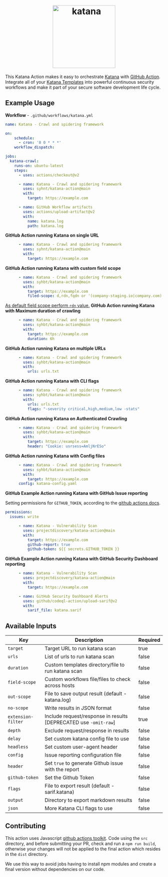 <h1 align="center">
    <img src="https://user-images.githubusercontent.com/8293321/196779266-421c79d4-643a-4f73-9b54-3da379bbac09.png" alt="katana" width="200px">
  <br>
</h1>

This Katana Action makes it easy to orchestrate [Katana](https://github.com/projectdiscovery/katana) with [GitHub Action](https://github.com/features/actions).
Integrate all of your [Katana Templates](https://github.com/projectdiscovery/katana-templates) into powerful continuous security workflows and make it part of your secure software development life cycle.

Example Usage
-----

**Workflow** - `.github/workflows/katana.yml`

```yaml
name: Katana - Crawl and spidering framework

on:
    schedule:
      - cron: '0 0 * * *'
    workflow_dispatch:

jobs:
  katana-crawl:
    runs-on: ubuntu-latest
    steps:
      - uses: actions/checkout@v2

      - name: Katana - Crawl and spidering framework
        uses: syhnt/katana-action@main
        with:
          target: https://example.com

      - name: GitHub Workflow artifacts
        uses: actions/upload-artifact@v2
        with:
          name: katana.log
          path: katana.log
```

**GitHub Action running Katana on single URL**

```yaml
      - name: Katana - Crawl and spidering framework
        uses: syhnt/katana-action@main
        with:
          target: https://example.com
```

**GitHub Action running Katana with custom field scope**

```yaml
      - name: Katana - Crawl and spidering framework
        uses: syhbt/katana-action@main
        with:
          target: https://example.com
          filed-scope: d,rdn,fqdn or '(company-staging.io|company.com)'
```

<ins>As default field scope perform `rdn` value.</ins>
**GitHub Action running Katana with Maximum duration of crawling**

```yaml
      - name: Katana - Crawl and spidering framework
        uses: syhbt/katana-action@main
        with:
          target: https://example.com
          duration: 6h
```

**GitHub Action running Katana on multiple URLs**

```yaml
      - name: Katana - Crawl and spidering framework
        uses: syhbt/katana-action@main
        with:
          urls: urls.txt
```

**GitHub Action running Katana with CLI flags**

```yaml
      - name: Katana - Crawl and spidering framework
        uses: syhbt/katana-action@main
        with:
          urls: urls.txt
          flags: "-severity critical,high,medium,low -stats"
```

**GitHub Action running Katana on Authenticated Crawling**

```yaml
      - name: Katana - Crawl and spidering framework
        uses: syhbt/katana-action@main
        with:
          target: https://example.com
          header: "Cookie: usrsess=AmljNrESo"
```

**GitHub Action running Katana with Config files**

```yaml
      - name: Katana - Crawl and spidering framework
        uses: syhbt/katana-action@main
        with:
          target: https://example.com
	  config: katana-config.yaml
```

**GitHub Example Action running Katana with GitHub Issue reporting**

Setting permissions for `GITHUB_TOKEN`, according to the [github actions docs](https://docs.github.com/en/actions/security-guides/automatic-token-authentication#permissions-for-the-github_token).
```yaml
permissions:
  issues: write
```

```yaml
      - name: Katana - Vulnerability Scan
        uses: projectdiscovery/katana-action@main
        with:
          target: https://example.com
          github-report: true
          github-token: ${{ secrets.GITHUB_TOKEN }}
```

**GitHub Example Action running Katana with GitHub Security Dashboard reporting**

```yaml
      - name: Katana - Vulnerability Scan
        uses: projectdiscovery/katana-action@main
        with:
          target: https://example.com

      - name: GitHub Security Dashboard Alerts
        uses: github/codeql-action/upload-sarif@v2
        with:
          sarif_file: katana.sarif
```

Available Inputs
------

| Key                | Description                                                      | Required |
| ------------------ | ---------------------------------------------------------------- | -------- |
| `target`           | Target URL to run katana scan                                    | true     |
| `urls`             | List of urls to run katana scan                                  | false    |
| `duration`         | Custom templates directory/file to run katana scan               | false    |
| `field-scope`      | Custom workflows file/files to check across hosts                | false    |
| `out-scope`        | File to save output result (default - katana.log)                | false    |
| `no-scope`         | Write results in JSON format                                     | false    |
| `extension-filter` | Include request/response in results [DEPRECATED use `-omit-raw`] | true     |
| `depth`            | Exclude request/response in results                              | false    |
| `delay`            | Set custom katana config file to use                             | false    |
| `headless`         | Set custom user-agent header                                     | false    |
| `config`   	     | Issue reporting configuration file                               | false    |
| `header`  	     | Set `true` to generate Github issue with the report              | false    |
| `github-token`     | Set the Github Token                                             | false    |
| `flags`    	     | File to export result (default - sarif.katana)                   | false    |
| `output`	     | Directory to export markdown results                             | false    |
| `json`             | More Katana CLI flags to use                                     | false    |


## Contributing

This action uses Javascript [github actions toolkit](https://github.com/actions/toolkit). Code using the `src` directory, and before submitting your PR, check and run a `npm run build`, otherwise your changes will not be applied to the final action which resides in the `dist` directory.

We use this way to avoid jobs having to install npm modules and create a final version without dependencies on our code.
